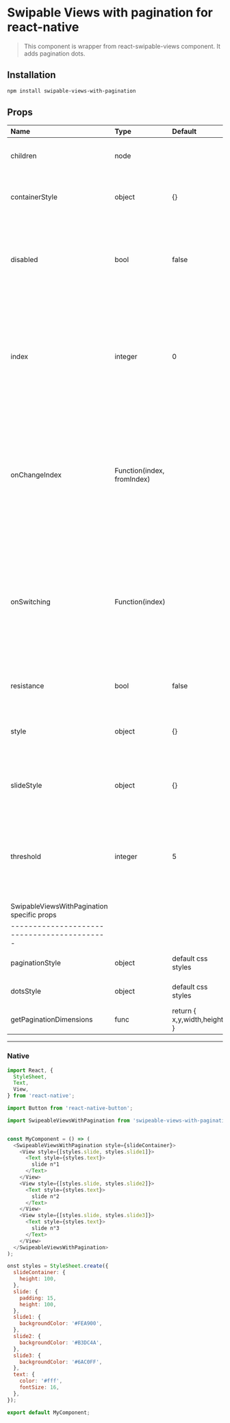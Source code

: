 # Swipable Views with pagination for react-native


> This component is wrapper from react-swipable-views component. It adds pagination dots.


## Installation

```sh
npm install swipable-views-with-pagination
```

## Props
 Name | Type | Default | Description |
|:-----|:-----|:--------|:------------|
| children | node |  | Use this property to provide your slides. |
| containerStyle | object | {} | Whether or not the auto complete is animated as it is toggled. |
| disabled | bool | false | If true, it will disable touch events. This is useful when you want to prohibit the user from changing slides. |
| index | integer | 0 | This is the index of the slide to show. This is useful when you want to change the default slide shown. Or when you have tabs linked to each slide. |
| onChangeIndex | Function(index, fromIndex) |  | This is callback prop. It's call by the component when the shown slide change after a swipe made by the user. This is useful when you have tabs linked to each slide. |
| onSwitching | Function(index) |  | This is callback prop. It's called by the component when the slide switching. This is useful when you want to implement something corresponding to the current slide position. |
| resistance | bool | false | If true, it will add bounds effect on the edges. |
| style | object | {} | This is the inlined style that will be applied on the root component. |
| slideStyle | object | {} | This is the inlined style that will be applied on the slide component. |
| threshold | integer | 5 | This is the threshold used for detectinga quick swipe. If the computed speed is above this value, the index change. | 
| SwipableViewsWithPagination specific props
|-------------------------------------------
| paginationStyle | object | default css styles | Style pagination wrapper
| dotsStyle | object | default css styles | Styles for paginations dots
| getPaginationDimensions | func | return { x,y,width,height } | Get pagination wrapper size
--------------------------------------------



### Native

```js
import React, {
  StyleSheet,
  Text,
  View,
} from 'react-native';

import Button from 'react-native-button';

import SwipeableViewsWithPagination from 'swipeable-views-with-pagination';


const MyComponent = () => (
  <SwipeableViewsWithPagination style={slideContainer}>
    <View style={[styles.slide, styles.slide1]}>
      <Text style={styles.text}>
        slide n°1
      </Text>
    </View>
    <View style={[styles.slide, styles.slide2]}>
      <Text style={styles.text}>
        slide n°2
      </Text>
    </View>
    <View style={[styles.slide, styles.slide3]}>
      <Text style={styles.text}>
        slide n°3
      </Text>
    </View>
  </SwipeableViewsWithPagination>
);

onst styles = StyleSheet.create({
  slideContainer: {
    height: 100,
  },
  slide: {
    padding: 15,
    height: 100,
  },
  slide1: {
    backgroundColor: '#FEA900',
  },
  slide2: {
    backgroundColor: '#B3DC4A',
  },
  slide3: {
    backgroundColor: '#6AC0FF',
  },
  text: {
    color: '#fff',
    fontSize: 16,
  },
});

export default MyComponent;
```




